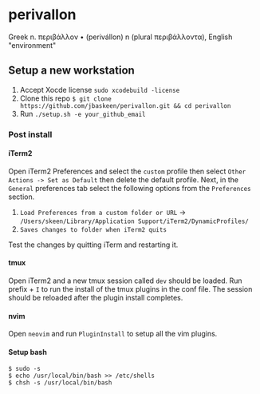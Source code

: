 # perivallon

Greek n. περιβάλλον • (perivállon) n (plural περιβάλλοντα), English "environment"

## Setup a new workstation

1. Accept Xocde license `sudo xcodebuild -license`
1. Clone this repo `$ git clone https://github.com/jbaskeen/perivallon.git && cd perivallon`
1. Run `./setup.sh -e your_github_email`

### Post install

#### iTerm2

Open iTerm2 Preferences and select the `custom` profile then select `Other Actions -> Set as Default` then delete the default profile. Next, in the `General` preferences tab select the following options from the `Preferences` section.

1. `Load Preferences from a custom folder or URL` -> `/Users/skeen/Library/Application Support/iTerm2/DynamicProfiles/`
1. `Saves changes to folder when iTerm2 quits`

Test the changes by quitting iTerm and restarting it.

#### tmux

Open iTerm2 and a new tmux session called `dev` should be loaded. Run prefix + `I` to run the install of the tmux plugins in the conf file. The session should be reloaded after the plugin install completes.

#### nvim

Open `neovim` and run `PluginInstall` to setup all the vim plugins.

#### Setup bash

```
$ sudo -s
$ echo /usr/local/bin/bash >> /etc/shells
$ chsh -s /usr/local/bin/bash
```
